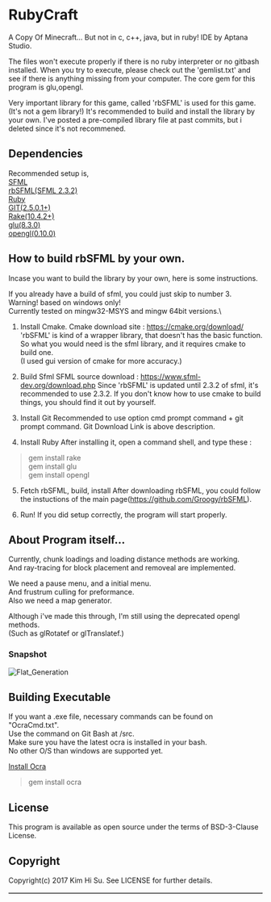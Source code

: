 # RubyCraft
A Copy Of Minecraft... But not in c, c++, java, but in ruby! 
IDE by Aptana Studio.

The files won't execute properly if there is no ruby interpreter or no gitbash installed.
When you try to execute, please check out the 'gemlist.txt' and see if there is anything missing from your computer.
The core gem for this program is glu,opengl.

Very important library for this game, called 'rbSFML' is used for this game.(It's not a gem library!)
It's recommended to build and install the library by your own.
I've posted a pre-compiled library file at past commits, but i deleted since it's not recommened. 

## Dependencies

Recommended setup is,\
[SFML](https://github.com/SFML/SFML)\
[rbSFML(SFML 2.3.2)](https://github.com/Groogy/rbSFML)\
[Ruby](http://www.ruby-lang.org/en/downloads/)\
[GIT(2.5.0.1+)](https://git-scm.com/download)\
[Rake(10.4.2+)](https://rubygems.org/gems/rake)\
[glu(8.3.0)](https://rubygems.org/gems/glu/versions/8.2.2)\
[opengl(0.10.0)](https://rubygems.org/gems/opengl/versions/0.9.2)

## How to build rbSFML by your own.
Incase you want to build the library by your own, here is some instructions.

If you already have a build of sfml, you could just skip to number 3.\
Warning! based on windows only!\
Currently tested on mingw32-MSYS and mingw 64bit versions.\

1. Install Cmake.
Cmake download site : https://cmake.org/download/
'rbSFML' is kind of a wrapper library, that doesn't has the basic function.\
So what you would need is the sfml library, and it requires cmake to build one.\
(I used gui version of cmake for more accuracy.)

2. Build Sfml
SFML source download : https://www.sfml-dev.org/download.php
Since 'rbSFML' is updated until 2.3.2 of sfml, it's recommended to use 2.3.2.
If you don't know how to use cmake to build things, you should find it out by yourself.

3. Install Git
Recommended to use option cmd prompt command + git prompt command.
Git Download Link is above description.

4. Install Ruby
After installing it, open a command shell, and type these :
>gem install rake\
>gem install glu\
>gem install opengl

5. Fetch rbSFML, build, install
After downloading rbSFML, you could follow the instuctions of the main page(https://github.com/Groogy/rbSFML).

6. Run! If you did setup correctly, the program will start properly.

## About Program itself...
Currently, chunk loadings and loading distance methods are working.\
And ray-tracing for block placement and removeal are implemented.

We need a pause menu, and a initial menu.\
And frustrum culling for preformance.\
Also we need a map generator.

Although i've made this through, I'm still using the deprecated opengl methods.\
(Such as glRotatef or glTranslatef.)

### Snapshot

![Flat_Generation](https://user-images.githubusercontent.com/41155496/63218860-24edc080-c1a0-11e9-850a-64d09a70af1e.PNG)

## Building Executable
If you want a .exe file, necessary commands can be found on "OcraCmd.txt".\
Use the command on Git Bash at /src.\
Make sure you have the latest ocra is installed in your bash.\
No other O/S than windows are supported yet.

[Install Ocra](https://github.com/larsch/ocra/)
>gem install ocra

## License
This program is available as open source under the terms of BSD-3-Clause License.

## Copyright
Copyright(c) 2017 Kim Hi Su. See LICENSE for further details.

<table border="1">
</table>
